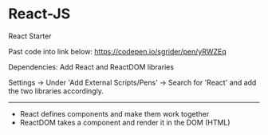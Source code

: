 # React-JS
React Starter

Past code into link below:
https://codepen.io/sgrider/pen/yRWZEq

Dependencies:
Add React and ReactDOM libraries

Settings -> Under 'Add External Scripts/Pens' -> Search for 'React' and add the two libraries accordingly.


-------------------------------------
- React defines components and make them work together
- ReactDOM takes a component and render it in the DOM (HTML)
